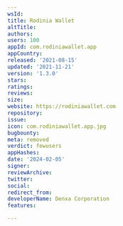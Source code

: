 ```yaml
---
wsId: 
title: Rodinia Wallet
altTitle: 
authors: 
users: 100
appId: com.rodiniawallet.app
appCountry: 
released: '2021-08-15'
updated: '2021-11-21'
version: '1.3.0'
stars: 
ratings: 
reviews: 
size: 
website: https://rodiniawallet.com
repository: 
issue: 
icon: com.rodiniawallet.app.jpg
bugbounty: 
meta: removed
verdict: fewusers
appHashes: 
date: '2024-02-05'
signer: 
reviewArchive: 
twitter: 
social: 
redirect_from: 
developerName: Denxa Corporation
features: 

---
```


